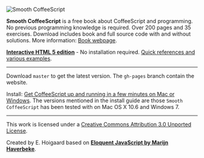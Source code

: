 ![Smooth CoffeeScript](https://github.com/autotelicum/Smooth-CoffeeScript/raw/master/img/WebHeader.png)

**Smooth CoffeeScript** is a free book about CoffeeScript and programming. No previous programming knowledge is required. Over 200 pages and 35 exercises. Download includes book and full source code with and without solutions.
More information: [Book webpage](http://autotelicum.github.com/Smooth-CoffeeScript/).

**[Interactive HTML 5 edition](http://autotelicum.github.com/Smooth-CoffeeScript/interactive/interactive-coffeescript.html)** - No installation required.
[Quick references and various examples](http://autotelicum.github.com/Smooth-CoffeeScript/literate/goodies.html).

-----

Download `master` to get the latest version. The `gh-pages` branch contain the website.

Install: [Get CoffeeScript up and running in a few minutes on Mac or Windows](http://autotelicum.github.com/Smooth-CoffeeScript/literate/install-notes.html). The versions mentioned in the install guide are those `Smooth CoffeeScript` has been tested with on Mac OS X 10.6 and Windows 7.

-----

This work is licensed under a [Creative Commons Attribution 3.0 Unported License](http://creativecommons.org/licenses/by/3.0/).

Created by E. Hoigaard based on **[Eloquent JavaScript by Marijn Haverbeke](http://eloquentjavascript.net/)**.
